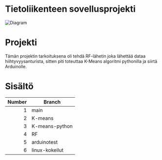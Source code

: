 # Tietoliikenteen sovellusprojekti 
![Diagram](https://user-images.githubusercontent.com/101668131/208833099-9706b566-64f6-4397-afa3-aed6e4477ca6.png)

# Projekti
Tämän projektin tarkoituksena oli tehdä RF-lähetin joka lähettää dataa hiihtyvyysanturista, sitten piti toteuttaa K-Means algoritmi pythonilla ja siirtä Arduinolle.

# Sisältö
| Number| Branch |
|-----:|-----------|
|     1|       main|
|     2|    K-means|
|     3| K-means-python|
|     4|           RF|
|     5|           arduinotest|
|     6|           linux-kokeilut|

